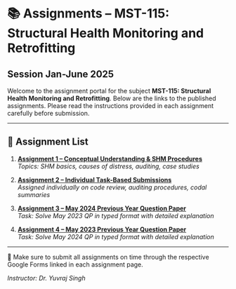 # 📚 Assignments – MST-115: Structural Health Monitoring and Retrofitting
## Session Jan-June 2025

Welcome to the assignment portal for the subject **MST-115: Structural Health Monitoring and Retrofitting**. Below are the links to the published assignments. Please read the instructions provided in each assignment carefully before submission.

---

## 🔖 Assignment List

1. **[Assignment 1 – Conceptual Understanding & SHM Procedures](https://gndec-yjs.github.io/SHMR/Assignment/1.html)**  
   *Topics: SHM basics, causes of distress, auditing, case studies*

2. **[Assignment 2 –  Individual Task-Based Submissions](https://gndec-yjs.github.io/SHMR/Assignment/2.html)**  
   *Assigned individually on code review, auditing procedures, codal summaries*

3. **[Assignment 3 – May 2024 Previous Year Question Paper](https://gndec-yjs.github.io/SHMR/Assignment/3.html)**  
   *Task: Solve May 2023 QP in typed format with detailed explanation*

4. **[Assignment 4 – May 2023 Previous Year Question Paper](https://gndec-yjs.github.io/SHMR/Assignment/4.html)**  
   *Task: Solve May 2024 QP in typed format with detailed explanation*

---

📌 Make sure to submit all assignments on time through the respective Google Forms linked in each assignment page.

*Instructor: Dr. Yuvraj Singh*

